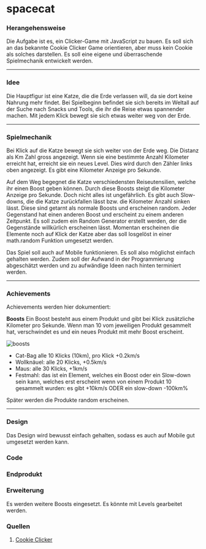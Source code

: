 # spacecat 


### Herangehensweise
Die Aufgabe ist es, ein Clicker-Game mit JavaScript zu bauen. Es soll sich an das bekannte Cookie Clicker Game orientieren, aber muss kein Cookie als solches darstellen. Es soll eine eigene und überraschende Spielmechanik entwickelt werden.


---

### Idee
Die Hauptfigur ist eine Katze, die die Erde verlassen will, da sie dort keine Nahrung mehr findet. Bei Spielbeginn befindet sie sich bereits im Weltall auf der Suche nach Snacks und Tools, die ihr die Reise etwas spannender machen. Mit jedem Klick bewegt sie sich etwas weiter weg von der Erde.

---

### Spielmechanik
Bei Klick auf die Katze bewegt sie sich weiter von der Erde weg. Die Distanz als Km Zahl gross angezeigt. Wenn sie eine bestimmte Anzahl Kilometer erreicht hat, erreicht sie ein neues Level. Dies wird durch den Zähler links oben angezeigt. Es gibt eine Kilometer Anzeige pro Sekunde.

Auf dem Weg begegnet die Katze verschiedensten Reiseutensilien, welche ihr einen Boost geben können. Durch diese Boosts steigt die Kilometer Anzeige pro Sekunde. Doch nicht alles ist ungefährlich. Es gibt auch Slow-downs, die die Katze zurückfallen lässt bzw. die Kilometer Anzahl sinken lässt. Diese sind getarnt als normale Boosts und erscheinen random. Jeder Gegenstand hat einen anderen Boost und erscheint zu einem anderen Zeitpunkt. Es soll zudem ein Random Generator erstellt werden, der die Gegenstände willkürlich erscheinen lässt. Momentan erscheinen die Elemente noch auf Klick der Katze aber das soll losgelöst in einer math.random Funktion umgesetzt werden.

Das Spiel soll auch auf Mobile funktionieren. Es soll also möglichst einfach gehalten werden. Zudem soll der Aufwand in der Programmierung abgeschätzt werden und zu aufwändige Ideen nach hinten terminiert werden.


---


### Achievements
Achievements werden hier dokumentiert:

**Boosts**
Ein Boost besteht aus einem Produkt und gibt bei Klick zusätzliche Kilometer pro Sekunde. Wenn man 10 vom jeweiligen Produkt gesammelt hat, verschwindet es und ein neues Produkt mit mehr Boost erscheint.

![boosts](https://i.imgur.com/vNbcxNh.png)


* Cat-Bag alle 10 Klicks (10km), pro Klick +0.2km/s
* Wollknäuel: alle 20 Klicks, +0.5km/s 
* Maus: alle 30 Klicks, +1km/s
* Festmahl: das ist ein Element, welches ein Boost oder ein Slow-down sein kann, welches erst  erscheint wenn von einem Produkt 10 gesammelt wurden: es gibt +10km/s ODER ein slow-down -100km%
 
Später werden die Produkte random erscheinen.


---

### Design
Das Design wird bewusst einfach gehalten, sodass es auch auf Mobile gut umgesetzt werden kann.

### Code


### Endprodukt


### Erweiterung
Es werden weitere Boosts eingesetzt. Es könnte mit Levels gearbeitet werden.

### Quellen
1. [Cookie Clicker](http://orteil.dashnet.org/cookieclicker/)
